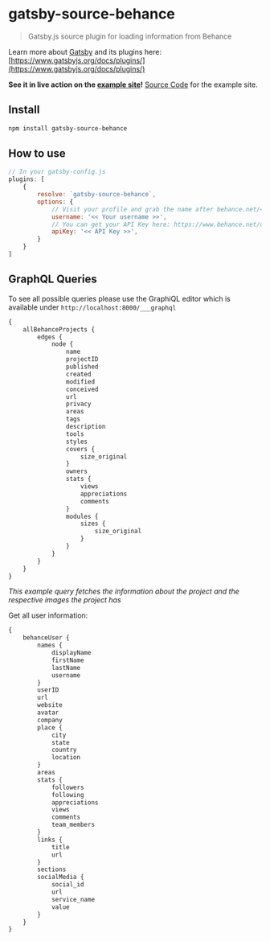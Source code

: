 # gatsby-source-behance
> Gatsby.js source plugin for loading information from Behance

Learn more about [Gatsby](https://www.gatsbyjs.org/) and its plugins here: [https://www.gatsbyjs.org/docs/plugins/](https://www.gatsbyjs.org/docs/plugins/)

**See it in live action on the [example site](https://behance-example.netlify.com/)!**
[Source Code](https://github.com/LeKoArts/gatsby-source-behance-example) for the example site.

## Install

```bash
npm install gatsby-source-behance
```

## How to use

```Javascript
// In your gatsby-config.js
plugins: [
    {
        resolve: `gatsby-source-behance`,
        options: {
            // Visit your profile and grab the name after behance.net/<< username >>
            username: '<< Your username >>',
            // You can get your API Key here: https://www.behance.net/dev/register
            apiKey: '<< API Key >>',
        }
    }
]
```

## GraphQL Queries

To see all possible queries please use the GraphiQL editor which is available under ``http://localhost:8000/___graphql``

```graphql
{
    allBehanceProjects {
        edges {
            node {
                name
                projectID
                published
                created
                modified
                conceived
                url
                privacy
                areas
                tags
                description
                tools
                styles
                covers {
                    size_original
                }
                owners
                stats {
                    views
                    appreciations
                    comments
                }
                modules {
                    sizes {
                        size_original
                    }
                }
            }
        }
    }
}
```
_This example query fetches the information about the project and the respective images the project has_

Get all user information:

```graphql
{
    behanceUser {
        names {
            displayName
            firstName
            lastName
            username
        }
        userID
        url
        website
        avatar
        company
        place {
            city
            state
            country
            location
        }
        areas
        stats {
            followers
            following
            appreciations
            views
            comments
            team_members
        }
        links {
            title
            url
        }
        sections
        socialMedia {
            social_id
            url
            service_name
            value
        }
    }
}
```